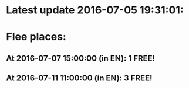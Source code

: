 # Latest update 2016-07-05 19:31:01:
# Flee places:
## At 2016-07-07 15:00:00 (in EN): 1 FREE!
## At 2016-07-11 11:00:00 (in EN): 3 FREE!
